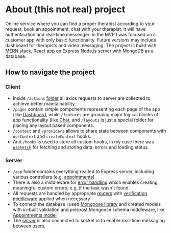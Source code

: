 # About (this not real) project

Online service where you can find a proper therapist according to your request, book an appointment, chat with your therapist. It will have authentication and real-time messenger.
In the MVP I was focused on a customer app with only basic functionality. Future versions may include dashboard for therapists and video messaging.
The project is build with MERN stack, React app on Express Node.js server with MongoDB as a database.

## How to navigate the project

### Client
- Inside `/actions` [folder](./client/src/actions/index.js) all axios requests to server are collected to achieve better maintainability.
- `/pages` contain simple components representing each page of the app (like [Dashboard](./client/src/pages/Dashboard.js), while `/features` are grouping major logical blocks of app functionality (like [Chat](./client/src/features/Chat), and `/layouts` is just a special folder for placing any layout based components.
- `/context` and `/providers` allows to share state between components with `useContext` and `createContext` hooks.
- And `/hooks` is used to store all custom hooks, in my case there was [`useFetch`](./client/src/hooks/useFetch.js) for fetching and storing data, errors and loading status.

### Server
- `/app` folder contains everything realted to Express server, including various controllers (e.g. [appointments](./server/app/controllers/appointments.js))
- There is also a middleware for [error handling](./server/app/middleware/handleErrors.js) which enables creating meaningful custom errors, e.g. if the task wasn't found.
- All requests are handled by appropriate [routers](./server/app/routes/appointments.js) with [verification middleware](./server/app/middleware/verifyToken.js) applied when necessary
- To connect the database I used [Mongoose library](./server/config/db.js) and created models with in-built validation and pre/post Mongoose schema middleware, like [Appointments model](./server/app/models/Appointment.js)
- The [server](./server/server.js) is also connected to socket.io to enable real-time messaging between users.
